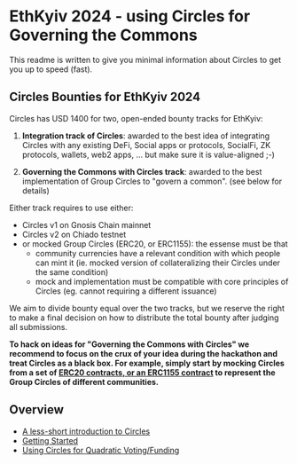 # EthKyiv 2024 - using Circles for Governing the Commons

This readme is written to give you minimal information about Circles to get you up to speed (fast).

## Circles Bounties for EthKyiv 2024

Circles has USD 1400 for two, open-ended bounty tracks for EthKyiv:

1. **Integration track of Circles**: awarded to the best idea of integrating Circles with any existing DeFi, Social apps or protocols,
   SocialFi, ZK protocols, wallets, web2 apps, ... but make sure it is value-aligned ;-)

2. **Governing the Commons with Circles track**: awarded to the best implementation of Group Circles to "govern a common". (see below for details)

Either track requires to use either:
  - Circles v1 on Gnosis Chain mainnet
  - Circles v2 on Chiado testnet
  - or mocked Group Circles (ERC20, or ERC1155): the essense must be that 
    - community currencies have a relevant condition with which people can mint it
      (ie. mocked version of collateralizing their Circles under the same condition)
    - mock and implementation must be compatible with core principles of Circles (eg. cannot requiring a different issuance)

We aim to divide bounty equal over the two tracks, but we reserve the right to make a final
decision on how to distribute the total bounty after judging all submissions.

**To hack on ideas for "Governing the Commons with Circles" we recommend to focus on the crux of your idea during
the hackathon and treat Circles as a black box. For example, simply start by mocking Circles from a set of [ERC20 contracts, or an ERC1155 contract](https://github.com/OpenZeppelin/openzeppelin-contracts/tree/master/contracts/token)
to represent the Group Circles of different communities.**

## Overview

- [A less-short introduction to Circles](/guide/01_short_intro.md)
- [Getting Started](/guide/02_getting_started.md)
- [Using Circles for Quadratic Voting/Funding](/guide/03_commons.md)